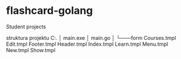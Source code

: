 # flashcard-golang
Student projects

struktura projektu
C:.
│   main.exe
│   main.go
│
└───form
        Courses.tmpl
        Edit.tmpl
        Footer.tmpl
        Header.tmpl
        Index.tmpl
        Learn.tmpl
        Menu.tmpl
        New.tmpl
        Show.tmpl
        
